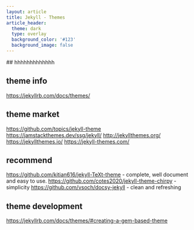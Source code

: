 ```yaml
---
layout: article
title: Jekyll - Themes
article_header:
  theme: dark
  type: overlay
  background_color: '#123'
  background_image: false
---
```


<div markdown="block">
## hhhhhhhhhhhhh
</div>

<h2>theme info</h2>

https://jekyllrb.com/docs/themes/

<h2>theme market</h2>

https://github.com/topics/jekyll-theme
https://jamstackthemes.dev/ssg/jekyll/
http://jekyllthemes.org/
https://jekyllthemes.io/
https://jekyll-themes.com/

<h2>recommend</h2>

https://github.com/kitian616/jekyll-TeXt-theme - complete, well document and easy to use.
https://github.com/cotes2020/jekyll-theme-chirpy - simplicity
https://github.com/vsoch/docsy-jekyll - clean and refreshing

<h2>theme development </h2>

https://jekyllrb.com/docs/themes/#creating-a-gem-based-theme